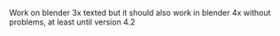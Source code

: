 Work on blender 3x texted but it should also work in blender 4x without problems, at least until version 4.2
